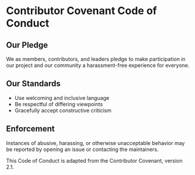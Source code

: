 # Contributor Covenant Code of Conduct

## Our Pledge
We as members, contributors, and leaders pledge to make participation in our project and our community a harassment-free experience for everyone.

## Our Standards
- Use welcoming and inclusive language
- Be respectful of differing viewpoints
- Gracefully accept constructive criticism

## Enforcement
Instances of abusive, harassing, or otherwise unacceptable behavior may be reported by opening an issue or contacting the maintainers.

This Code of Conduct is adapted from the Contributor Covenant, version 2.1.
